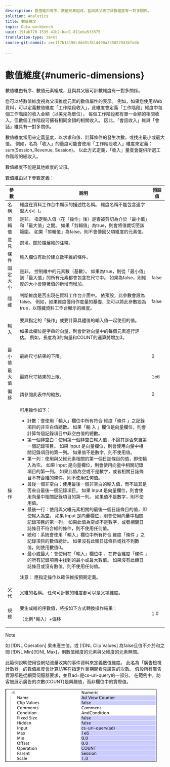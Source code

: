 ```yaml
---
description: 數值維由有序、數值元素組成，且與其父級可計數維度有一對多關係。
solution: Analytics
title: 數值維度
topic: Data workbench
uuid: 19fab770-1535-41b2-bad1-811eba5f3575
translation-type: tm+mt
source-git-commit: aec1f7b14198cdde91f61d490a235022943bfedb

---
```



# 數值維度{#numeric-dimensions}

數值維由有序、數值元素組成，且與其父級可計數維度有一對多關係。

您可以將數值維度視為父項維度元素的數值屬性的表示。 例如，如果您使用Web資料，可以定義數值維度「工作階段收入」，此維度會定義「工作階段」維度中每個工作階段的收入金額（以美元為單位）。 每個工作階段都有單一金額的相關收入，但數個工作階段可擁有相同金額的相關收入。 因此，「會話收入」維與「會話」維具有一對多關係。

數值維度常用來定義量度，以求求和值、計算條件的發生次數，或找出最小或最大值。 例如，名為「收入」的量度可能會使用「工作階段收入」維度來定義：sum(Session_Revenue, Session)。 以此方式定義，「收入」量度會提供所選工作階段的總收入。

數值維度不能是其他維度的父項。

數值維由以下參數定義：

<table id="table_15B849DD0BFC4D57AD6CF28898901324"> 
 <thead> 
  <tr> 
   <th colname="col1" class="entry"> 參數 </th> 
   <th colname="col2" class="entry"> 說明 </th> 
   <th colname="col3" class="entry"> 預設值 </th> 
  </tr> 
 </thead>
 <tbody> 
  <tr> 
   <td colname="col1"> 名稱 </td> 
   <td colname="col2"> 維度在資料工作台中顯示的描述性名稱。 維度名稱不能包含連字型大小(-)。 </td> 
   <td colname="col3"> </td> 
  </tr> 
  <tr> 
   <td colname="col1"> 剪輯值 </td> 
   <td colname="col2"> 是非。 指定輸入值（在「操作」後）是否被剪切為介於「最小值」和「最大值」之間。 如果「剪輯值」為true，則會將值裁切至該範圍。 如果「剪輯值」為false，則不會傳回父項維度的元素值。 </td> 
   <td colname="col3"> </td> 
  </tr> 
  <tr> 
   <td colname="col1"> 意見 </td> 
   <td colname="col2"> 選填。關於擴展維的注釋。 </td> 
   <td colname="col3"> </td> 
  </tr> 
  <tr> 
   <td colname="col1"> 條件 </td> 
   <td colname="col2"> 輸入欄位有助於建立數字維的條件。 </td> 
   <td colname="col3"> </td> 
  </tr> 
  <tr> 
   <td colname="col1"> 固定大小 </td> 
   <td colname="col2"> 是非。 控制維中的元素數（基數）。 如果為true，則從「最小值」到「最大值」的所有元素都會包含在尺寸中。 如果為false，則維度的大小會隨著值的新增而增加。 </td> 
   <td colname="col3"> false </td> 
  </tr> 
  <tr> 
   <td colname="col1"> 隱藏 </td> 
   <td colname="col2"> 判斷維度是否出現在資料工作台介面中。 依預設，此參數會設為false。 例如，如果維度僅用作度量的基礎，您可以將此參數設為true，以隱藏資料工作台顯示的維度。 </td> 
   <td colname="col3"> false </td> 
  </tr> 
  <tr> 
   <td colname="col1"> 輸入 </td> 
   <td colname="col2"> <p>要與指定的「操作」或要計算具體值的輸入值一起使用的值。 </p> <p> 如果此欄位是字串的向量，則會針對向量中的每個元素進行評估。 例如，長度為3的向量和COUNT的運算將增加3。 </p> </td> 
   <td colname="col3"> </td> 
  </tr> 
  <tr> 
   <td colname="col1"> 最小值 </td> 
   <td colname="col2"> 最終尺寸結果的下限。 </td> 
   <td colname="col3"> 0 </td> 
  </tr> 
  <tr> 
   <td colname="col1"> 最大值 </td> 
   <td colname="col2"> 最終尺寸結果的上限。 </td> 
   <td colname="col3"> 1e6 </td> 
  </tr> 
  <tr> 
   <td colname="col1"> 偏移 </td> 
   <td colname="col2"> 請參閱此表中的縮放。 </td> 
   <td colname="col3"> 0 </td> 
  </tr> 
  <tr> 
   <td colname="col1"> 操作 </td> 
   <td colname="col2"> <p>可用操作如下： </p> <p> 
     <ul id="ul_E04733E5E8824A2BAAB90D9356078D99"> 
      <li id="li_CAEE9167D45540BEAC538345F250B509"> 計數：會使用「輸入」欄位中所有符合 <span class="wintitle"> 維度「條件</span> 」之記錄項目的非空白值總數。 如果「輸 <span class="wintitle"> 入</span> 」欄位是向量欄位，則會計算每個記錄項目中非空白值的總數。 </li> 
      <li id="li_64A4D671E78642BD9A9334F8098450B9"> 第一個非空白：使用第一個非空白輸入值，不論其是否來自第一個記錄項目。 如果 <span class="wintitle"> Input</span> 是向量欄位，則會使用向量中相關記錄項目的第一列。 如果值不是數字，則不使用值。 </li> 
      <li id="li_C967964729BD4A638FF78D8883CE513F"> 第一列：使用與父維元素相關的第一個日誌條目的值，即使輸入為空。 如果 <span class="wintitle"> Input</span> 是向量欄位，則會使用向量中相關記錄項目的第一列。 如果此值為空或不是數字，或者相關日誌條目不符合維的條件，則不使用任何值。 </li> 
      <li id="li_74171B17F480478B8547E1A361B22DA4"> 最後一個非空白：使用最後一個非空白的輸入值，而不論其是否來自最後一個記錄項目。 如果 <span class="wintitle"> Input</span> 是向量欄位，則會使用向量中相關記錄項目的第一列。 如果值不是數字，則不使用值。 </li> 
      <li id="li_1253ECF507BD4BBF97CBB2FA12915045"> 最後一行：使用與父維元素相關的最後一個日誌條目的值，即使輸入為空。 如果 <span class="wintitle"> Input</span> 是向量欄位，則會使用向量中相關記錄項目的第一列。 如果此值為空或不是數字，或者相關日誌條目不符合維的條件，則不使用任何值。 </li> 
      <li id="li_20819E3944544F98853D6A02814F47B2"> 總和：系統會使用「輸入」欄位中所有符合 <span class="wintitle"> 維度「條件</span> 」之記錄項目的數值總計。 如果沒有此類日誌條目或找不到數值，則使用數值0。 </li> 
      <li id="li_086C2E57604B4645A9203A984C6F9A04">最小或最大：會使用在「輸入」欄位中 <span class="wintitle"> ，在符合維度「條件</span> 」的所有記錄項目中找到的最小或最大數值。 如果沒有此類日誌條目或沒有數值，則不使用任何值。 </li> 
     </ul> </p> <p> <p>注意： 應指定操作以確保維按預期定義。 </p> </p> </td> 
   <td colname="col3"> </td> 
  </tr> 
  <tr> 
   <td colname="col1"> 父代 </td> 
   <td colname="col2"> 父維的名稱。 任何可計數的維度都可以是父項維度。 </td> 
   <td colname="col3"> </td> 
  </tr> 
  <tr> 
   <td colname="col1"> 規模 </td> 
   <td colname="col2"> <p>要生成維的序數值，將按如下方式轉換操作結果： </p> <p> （比例*輸入）+偏移 </p> </td> 
   <td colname="col3"> 1.0 </td> 
  </tr> 
 </tbody> 
</table>

>[!NOTE]
>
>如 [!DNL Operation] 果未產生值，或 [!DNL Clip Values] 為false且值不介於和之間 [!DNL Min][!DNL Max]，則數值維度的元素與父維度的元素無關。

此範例說明使用從網站流量收集的事件資料來定義數值維度。 此名為「廣告檢視計數器」的數值維度會計算訪客在指定作業期間看見廣告的次數。 假設所有廣告資源都是從網頁伺服器要求，並且ad=是cs-uri-query的一部分。 在範例中，訪客被展示廣告的次數(COUNT)是興趣值，而非欄位中的實際值。

![](assets/cfg_Transformation_Dim_Numeric.png)

